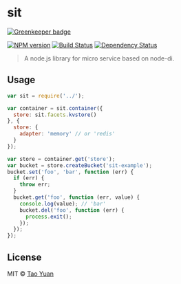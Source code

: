 # sit

[![Greenkeeper badge](https://badges.greenkeeper.io/taoyuan/sit.svg)](https://greenkeeper.io/)

[![NPM version][npm-image]][npm-url] 
[![Build Status][travis-image]][travis-url] 
[![Dependency Status][daviddm-image]][daviddm-url]

> A node.js library for micro service based on node-di.

## Usage

```js
var sit = require('../');

var container = sit.container({
  store: sit.facets.kvstore()
}, {
  store: {
    adapter: 'memory' // or 'redis'
  }
});

var store = container.get('store');
var bucket = store.createBucket('sit-example');
bucket.set('foo', 'bar', function (err) {
  if (err) {
    throw err;
  }
  bucket.get('foo', function (err, value) {
    console.log(value); // 'bar'
    bucket.del('foo', function (err) {
      process.exit();
    });
  });
});
```

## License

MIT © [Tao Yuan]()


[npm-image]: https://badge.fury.io/js/sit.svg
[npm-url]: https://npmjs.org/package/sit
[travis-image]: http://img.shields.io/travis/taoyuan/needs.svg?style=flat
[travis-url]: https://travis-ci.org/taoyuan/needs
[daviddm-image]: https://david-dm.org/taoyuan/sit.svg?theme=shields.io
[daviddm-url]: https://david-dm.org/taoyuan/sit
